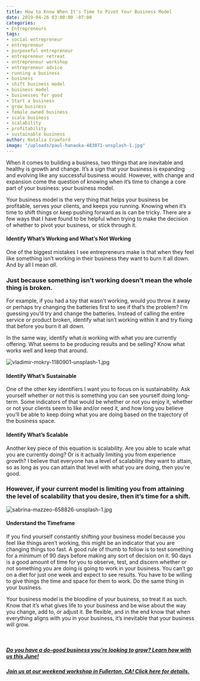 ```yaml
---
title: How to Know When It's Time to Pivot Your Business Model
date: 2019-04-26 03:00:00 -07:00
categories:
- Entrepreneurs
tags:
- social entrepreneur
- entrepreneur
- purposeful entrepreneur
- entrepreneur retreat
- entrepreneur workshop
- entrepreneur advice
- running a business
- business
- shift business model
- business model
- businesses for good
- Start a business
- grow business
- female owned business
- scale business
- scalability
- profitability
- sustainable business
author: Natalia Crawford
image: "/uploads/paul-hanaoka-483071-unsplash-1.jpg"
---
```


When it comes to building a business, two things that are inevitable and healthy is growth and change. It’s a sign that your business is expanding and evolving like any successful business would. However, with change and expansion come the question of knowing when it’s time to change a core part of your business: your business model.

Your business model is the very thing that helps your business be profitable, serves your clients, and keeps you running. Knowing when it’s time to shift things or keep pushing forward as is can be tricky. There are a few ways that I have found to be helpful when trying to make the decision of whether to pivot your business, or stick through it. 

#### Identify What’s Working and What’s Not Working

One of the biggest mistakes I see entrepreneurs make is that when they feel like something isn’t working in their business they want to burn it all down. And by all I mean _all_. 

### Just because something isn’t working doesn’t mean the whole thing is broken. 

For example, if you had a toy that wasn't working, would you throw it away or perhaps try changing the batteries first to see if that’s the problem? I’m guessing you’d try and change the batteries. Instead of calling the entire service or product broken, identify what isn’t working within it and try fixing that before you burn it all down.

In the same way, identify what _is_ working with what you are currently offering. What seems to be producing results and be selling? Know what works well and keep that around.

![vladimir-mokry-1180901-unsplash-1.jpg](/uploads/vladimir-mokry-1180901-unsplash-1.jpg)

#### Identify What’s Sustainable

One of the other key identifiers I want you to focus on is sustainability. Ask yourself whether or not this is something you can see yourself doing long-term. Some indicators of that would be whether or not you enjoy it, whether or not your clients seem to like and/or need it, and how long you believe you’ll be able to keep doing what you are doing based on the trajectory of the business space.

#### Identify What’s Scalable

Another key piece of this equation is scalability. Are you able to scale what you are currently doing? Or is it actually limiting you from experience growth? I believe that everyone has a level of scalability they want to attain, so as long as you can attain that level with what you are doing, then you're good. 

### However, if your current model is limiting you from attaining the level of scalability that you desire, then it’s time for a shift.

![sabrina-mazzeo-658826-unsplash-1.jpg](/uploads/sabrina-mazzeo-658826-unsplash-1.jpg)

#### Understand the Timeframe

If you find yourself constantly shifting your business model because you feel like things aren’t working, this might be an indicator that you are changing things too fast. A good rule of thumb to follow is to test something for a minimum of 90 days before making any sort of decision on it. 90 days is a good amount of time for you to observe, test, and discern whether or not something you are doing is going to work in your business. You can’t go on a diet for just one week and expect to see results. You have to be willing to give things the time and space for them to work. Do the same thing in your business.

Your business model is the bloodline of your business, so treat it as such. Know that it’s what gives life to your business and be wise about the way you change, add to, or adjust it. Be flexible, and in the end know that when everything aligns with you in your business, it’s inevitable that your business will grow.

<br>

##### [Do you have a do-good business you’re looking to grow? Learn how with us this June!](https://www.universe.com/events/weekend-workshop-tickets-fullerton-WKN270)

##### [Join us at our weekend workshop in Fullerton, CA! Click here for details.](https://www.universe.com/events/weekend-workshop-tickets-fullerton-WKN270)
